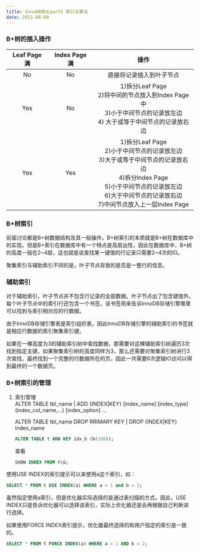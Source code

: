 ```yaml
---
title: InnoDB相关part5 索引与算法  
date: 2021-08-09 
---  
```



### B+树的插入操作  
| Leaf Page 满 | Index Page 满| 操作| 
|:--:|:--:|:--:|
|No|No|直接将记录插入到叶子节点|
|Yes|No|1)拆分Leaf Page <br> 2)将中间的节点放入到Index Page中 <br> 3)小于中间节点的记录放左边 <br> 4) 大于或等于中间节点的记录放右边
|Yes|Yes|1)拆分Leaf Page <br> 2)小于中间节点的记录放左边 <br> 3)大于或等于中间节点的记录放右边 <br> 4)拆分Index Page <br> 5)小于中间节点的记录放左边 <br> 6)大于中间节点的记录放右边 <br> 7)中间节点放入上一层Index Page <br>|



### B+树索引
前面讨论都是B+树数据结构及其一般操作，B+树索引的本质就是B+树在数据库中的实现。但是B+索引在数据库中有一个特点是高扇出性，因此在数据库中，B+树的高度一般在2~4层，这也就是说查找某一键值的行记录只需要2~4次的IO。  


聚集索引与辅助索引不同的是，叶子节点存放的是否是一整行的信息。    

### 辅助索引   

对于辅助索引，叶子节点并不包含行记录的全部数据。叶子节点出了包含键值外，每个叶子节点中的索引行还包含一个书签。该书签用来告诉InnoDB存储引擎哪里可以找到与索引相对应的行数据。    

由于InnoDB存储引擎表是索引组织表，因此InnoDB存储引擎的辅助索引的书签就是相应行数据的索引聚集索引键。   



如果在一棵高度为3的辅助索引树中查找数据，那需要对这棵辅助索引树遍历3次找到指定主键，如果聚集索引树的高度同样为3，那么还需要对聚集索引树进行3次查找，最终找到一个完整的行数据所在的页，因此一共需要6次逻辑IO访问以得到最终的一个数据页。  

### B+树索引的管理  

1. 索引管理  
   ALTER TABLE tbl_name | ADD {INDEX|KEY} [index_name] [index_type] (index_col_name,...) [index_option] ...

   ALTER TABLE tbl_name DROP RRIMARY KEY | DROP {INDEX|KEY} index_name

   ```sql
   ALTER TABLE t ADD KEY idx_b (b(100));
   ```

   查看

   ```sql
   SHOW INDEX FROM t\G;
   ```

使用USE INDEX的索引提示可以来使用a这个索引，如： 

```sql
SELECT * FROM t USE INDEX(a) WHERE a = 1 and b = 2;
```

虽然指定使用a索引，但是优化器实际选择的是通过表扫描的方式。因此，USE INDEX只是告诉优化器可以选择该索引，实际上优化器还是会再根据自己判断进行选择。  


如果使用FORCE INDEX索引提示，优化器最终选择的和用户指定的索引是一致的。  


```sql
SELECT * FROM t FORCE INDEX(a) WHERE a = 1 AND b = 2;
```


